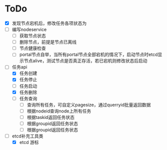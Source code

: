 # ToDo

- [x] 发现节点宕机后，修改任务各项状态为
- [ ] 编写nodeservice
    - [ ] 获取节点状态
    - [ ] 删除节点，前提是节点已离线
    - [ ] 节点健康检查
    - [ ] portal节点自举，当所有portal节点全部宕机的情况下，启动节点时etcd显示节点alive，测试节点是否真正存活，若已宕机则修改状态后启动

- [ ] 任务api
    - [X] 任务创建
    - [X] 任务停止
    - [ ] 任务启动
    - [X] 任务删除
    - [ ] 任务查询
        - [ ] 查询所有任务，可自定义pagesize，通过querryid批量返回数据
        - [ ] 根据nodeid查询node上所有任务
        - [ ] 根据taskid返回任务状态
        - [ ] 根据groupid返回任务状态
        - [ ] 根据groupid返回任务状态

- [ ] etcd补充工具类
    - [X] etcd 游标
